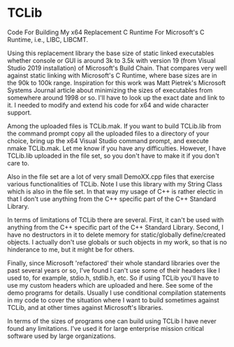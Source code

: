 # TCLib
Code For Building My x64 Replacement C Runtime For Microsoft's C Runtime, i.e., LIBC, LIBCMT.

Using this replacement library the base size of static linked executables whether console or GUI
is around 3k to 3.5k with version 19 (from Visual Studio 2019 installation) of Microsoft's
Build Chain.  That compares very well against static linking with Microsoft's C Runtime, where
base sizes are in the 90k to 100k range.  Inspiration for this work was Matt Pietrek's Microsoft 
Systems Journal article about minimizing the sizes of executables from somewhere around 1998 or 
so.  I'll have to look up the exact date and link to it.  I needed to modify and extend his code 
for x64 and wide character support.

Among the uploaded files is TCLib.mak.  If you want to build TCLib.lib from the command prompt
copy all the uploaded files to a directory of your choice, bring up the x64 Visual Studio command
prompt, and execute nmake TCLib.mak.  Let me know if you have any difficulties.  However, I have
TCLib.lib uploaded in the file set, so you don't have to make it if you don't care to.

Also in the file set are a lot of very small DemoXX.cpp files that exercise various functionalities
of TCLib.  Note I use this library with my String Class which is also in the file set.  In that way
my usage of C++ is rather electic in that I don't use anything from the C++ specific part of the
C++ Standard Library.

In terms of limitations of TCLib there are several.  First, it can't be used with anything from
the C++ specific part of the C++ Standard Library.  Second, I have no destructors in it to delete
memory for static/globally define/created objects.  I actually don't use globals or such objects
in my work, so that is no hinderance to me, but it might be for others.  

Finally, since Microsoft 'refactored' their whole standard libraries over the past several years or 
so, I've found I can't use some of their headers like I used to, for example, stdio.h, stdlib.h, 
etc.  So if using TCLib you'll have to use my custom headers which are uploaded and here.  See some
of the demo programs for details.  Usually I use conditional compilation statements in my code to
cover the situation where I want to build sometimes against TCLib, and at other times against
Microsoft's libraries.

In terms of the sizes of programs one can build using TCLib I have never found any limitations.
I've used it for large enterprise mission critical software used by large organizations.


